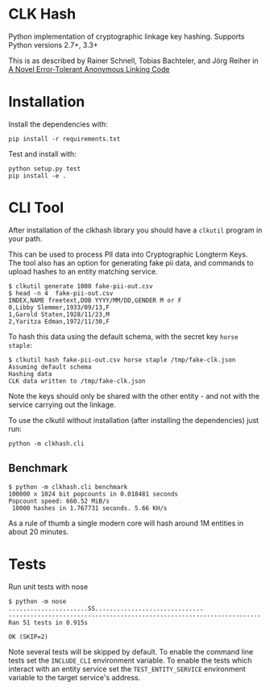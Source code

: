 # CLK Hash

Python implementation of cryptographic linkage key hashing. Supports Python versions 2.7+, 3.3+

This is as described by Rainer Schnell, Tobias Bachteler, and Jörg Reiher in
[A Novel Error-Tolerant Anonymous Linking Code](http://www.record-linkage.de/-download=wp-grlc-2011-02.pdf)


# Installation

Install the dependencies with:

    pip install -r requirements.txt


Test and install with:

    python setup.py test
    pip install -e .


# CLI Tool

After installation of the clkhash library you should have a `clkutil` program in your path.

This can be used to process PII data into Cryptographic Longterm Keys.
The tool also has an option for generating fake pii data, and commands to upload hashes to an entity matching service.


    $ clkutil generate 1000 fake-pii-out.csv
    $ head -n 4  fake-pii-out.csv
    INDEX,NAME freetext,DOB YYYY/MM/DD,GENDER M or F
    0,Libby Slemmer,1933/09/13,F
    1,Garold Staten,1928/11/23,M
    2,Yaritza Edman,1972/11/30,F
    
To hash this data using the default schema, with the secret key `horse staple`:

    $ clkutil hash fake-pii-out.csv horse staple /tmp/fake-clk.json
    Assuming default schema
    Hashing data
    CLK data written to /tmp/fake-clk.json


Note the keys should only be shared with the other entity - and not with the service carrying out the linkage.

To use the clkutil without installation (after installing the dependencies) just run:

    python -m clkhash.cli

## Benchmark

```
$ python -m clkhash.cli benchmark
100000 x 1024 bit popcounts in 0.018481 seconds
Popcount speed: 660.52 MiB/s
 10000 hashes in 1.767731 seconds. 5.66 KH/s
```

As a rule of thumb a single modern core will hash around 1M entities in about 20 minutes.


# Tests

Run unit tests with nose

```
$ python -m nose
......................SS..............................
----------------------------------------------------------------------
Ran 51 tests in 0.915s

OK (SKIP=2)
```

Note several tests will be skipped by default. To enable the command
line tests set the  `INCLUDE_CLI` environment variable. To enable
the tests which interact with an entity service set the
`TEST_ENTITY_SERVICE` environment variable to the target service's 
address.
